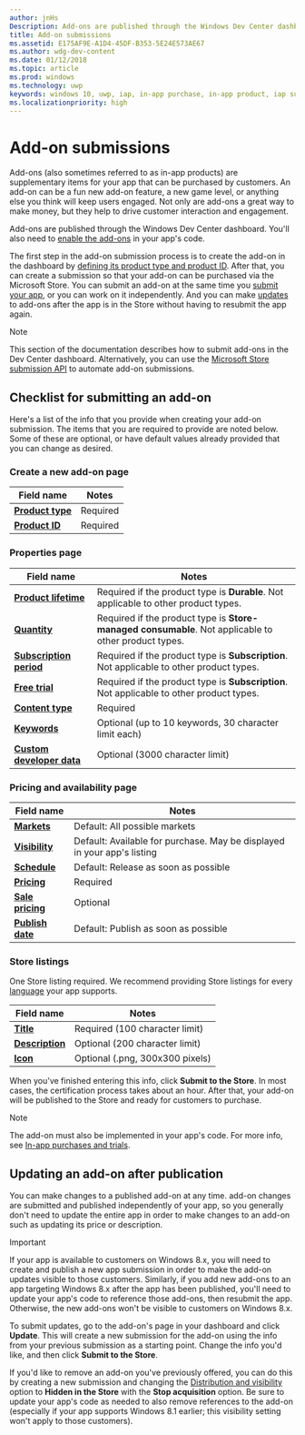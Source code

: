 ```yaml
---
author: jnHs
Description: Add-ons are published through the Windows Dev Center dashboard.
title: Add-on submissions
ms.assetid: E175AF9E-A1D4-45DF-B353-5E24E573AE67
ms.author: wdg-dev-content
ms.date: 01/12/2018
ms.topic: article
ms.prod: windows
ms.technology: uwp
keywords: windows 10, uwp, iap, in-app purchase, in-app product, iap submission
ms.localizationpriority: high
---
```


# Add-on submissions

Add-ons (also sometimes referred to as in-app products) are supplementary items for your app that can be purchased by customers. An add-on can be a fun new add-on feature, a new game level, or anything else you think will keep users engaged. Not only are add-ons a great way to make money, but they help to drive customer interaction and engagement.

Add-ons are published through the Windows Dev Center dashboard. You'll also need to [enable the add-ons](../monetize/in-app-purchases-and-trials.md) in your app's code.

The first step in the add-on submission process is to create the add-on in the dashboard by [defining its product type and product ID](set-your-add-on-product-id.md). After that, you can create a submission so that your add-on can be purchased via the Microsoft Store. You can submit an add-on at the same time you [submit your app](app-submissions.md), or you can work on it independently. And you can make [updates](#updating-an-add-on-after-publication) to add-ons after the app is in the Store without having to resubmit the app again.

> [!NOTE]
> This section of the documentation describes how to submit add-ons in the Dev Center dashboard. Alternatively, you can use the [Microsoft Store submission API](../monetize/create-and-manage-submissions-using-windows-store-services.md) to automate add-on submissions.

## Checklist for submitting an add-on

Here's a list of the info that you provide when creating your add-on submission. The items that you are required to provide are noted below. Some of these are optional, or have default values already provided that you can change as desired.

### Create a new add-on page
| Field name                    | Notes                            |
|-------------------------------|----------------------------------|
| [**Product type**](set-your-add-on-product-id.md#product-type)      | Required |  
| [**Product ID**](set-your-add-on-product-id.md#product-id)          | Required |        

<span/>

### Properties page
| Field name                    | Notes                              |   
|-------------------------------|------------------------------------|
| [**Product lifetime**](enter-add-on-properties.md#product-lifetime)  | Required if the product type is **Durable**. Not applicable to other product types. |
| [**Quantity**](enter-add-on-properties.md#quantity)  | Required if the product type is **Store-managed consumable**. Not applicable to other product types. |
| [**Subscription period**](enter-add-on-properties.md#subscription-period)          | Required if the product type is **Subscription**. Not applicable to other product types.       |  
| [**Free trial**](enter-add-on-properties.md#free-trial)          | Required if the product type is **Subscription**. Not applicable to other product types.       |
| [**Content type**](enter-add-on-properties.md#content-type)          | Required    |               
| [**Keywords**](enter-add-on-properties.md#keywords)                  | Optional (up to 10 keywords, 30 character limit each) |
| [**Custom developer data**](enter-add-on-properties.md#custom-developer-data)   | Optional (3000 character limit)            |

<span/>

### Pricing and availability page
| Field name                    | Notes                                       |
|-------------------------------|---------------------------------------------|
| [**Markets**](set-add-on-pricing-and-availability.md#markets)  | Default: All possible markets |
| [**Visibility**](set-add-on-pricing-and-availability.md#visibility)   | Default: Available for purchase. May be displayed in your app's listing |
| [**Schedule**](set-add-on-pricing-and-availability.md#schedule)    | Default: Release as soon as possible
| [**Pricing**](set-add-on-pricing-and-availability.md#pricing)                | Required                                    |
| [**Sale pricing**](put-apps-and-add-ons-on-sale.md)               | Optional                             |
| [**Publish date**](set-add-on-pricing-and-availability.md#publish-date)                | Default: Publish as soon as possible |

<span/>

### Store listings
One Store listing required. We recommend providing Store listings for every [language](create-add-on-store-listings.md#store-listing-languages) your app supports.

| Field name                    | Notes                                       |
|-------------------------------|---------------------------------------------|
| [**Title**](create-add-on-store-listings.md#title)                    | Required (100 character limit)           |
| [**Description**](create-add-on-store-listings.md#description)       | Optional (200 character limit)            |
| [**Icon**](create-add-on-store-listings.md#icon)                    | Optional (.png, 300x300 pixels)            |

<span/>

When you've finished entering this info, click **Submit to the Store**. In most cases, the certification process takes about an hour. After that, your add-on will be published to the Store and ready for customers to purchase.

> [!NOTE]
> The add-on must also be implemented in your app's code. For more info, see [In-app purchases and trials](../monetize/in-app-purchases-and-trials.md).


## Updating an add-on after publication

You can make changes to a published add-on at any time. add-on changes are submitted and published independently of your app, so you generally don't need to update the entire app in order to make changes to an add-on such as updating its price or description.

> [!IMPORTANT]
> If your app is available to customers on Windows 8.x, you will need to create and publish a new app submission in order to make the add-on updates visible to those customers. Similarly, if you add new add-ons to an app targeting Windows 8.x after the app has been published, you'll need to update your app's code to reference those add-ons, then resubmit the app. Otherwise, the new add-ons won't be visible to customers on Windows 8.x.

To submit updates, go to the add-on's page in your dashboard and click **Update**. This will create a new submission for the add-on using the info from your previous submission as a starting point. Change the info you'd like, and then click **Submit to the Store**.

If you'd like to remove an add-on you've previously offered, you can do this by creating a new submission and changing the [Distribution and visibility](set-add-on-pricing-and-availability.md) option to **Hidden in the Store** with the **Stop acquisition** option. Be sure to update your app's code as needed to also remove references to the add-on (especially if your app supports Windows 8.1 earlier; this visibility setting won't apply to those customers).
